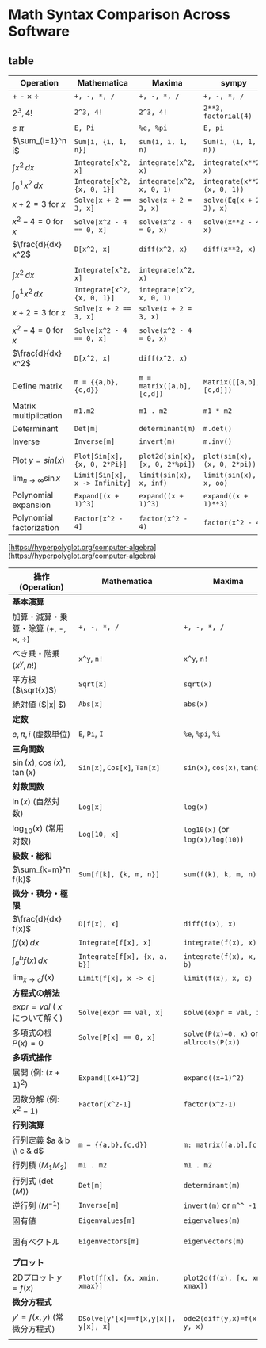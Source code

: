 # Math Syntax Comparison Across Software

## table

| Operation                    | Mathematica                    | Maxima                          | sympy                        | SageMath                     | Scilab                        | GNU Octave                     | Maple                       |
| ---------------------------- | ------------------------------ | ------------------------------- | ---------------------------- | ---------------------------- | ----------------------------- | ------------------------------ | --------------------------- |
| + - × ÷                      | `+, -, *, /`                   | `+, -, *, /`                    | `+, -, *, /`                 | `+, -, *, /`                 | `+, -, *, /`                  | `+, -, *, /`                   | `+, -, *, /`                |
| $2^3 , 4!$                   | `2^3, 4!`                      | `2^3, 4!`                       | `2**3, factorial(4)`         | `2**3, factorial(4)`         | `2^3, factorial(4)`           | `2^3, factorial(4)`            | `2^3, 4!`                   |
| $e$ $\pi$                    | `E, Pi`                        | `%e, %pi`                       | `E, pi`                      | `e, pi`                      | `%e, %pi`                     | `exp(1), pi`                   | `exp(1), Pi`                |
| $\sum_{i=1}^n i$             | `Sum[i, {i, 1, n}]`            | `sum(i, i, 1, n)`               | `Sum(i, (i, 1, n))`          | `sum(i, i, 1, n)`            | –                             | `symsum(i, i, 1, n)`           | `sum(i, i=1..n)`            |
| $\int x^2 \, dx$             | `Integrate[x^2, x]`            | `integrate(x^2, x)`             | `integrate(x**2, x)`         | `integrate(x^2, x)`          | –                             | `int(sym('x^2'), x)`           | `int(x^2, x)`               |
| $\int_0^1 x^2 \, dx$         | `Integrate[x^2, {x, 0, 1}]`    | `integrate(x^2, x, 0, 1)`       | `integrate(x**2, (x, 0, 1))` | `integrate(x^2, (x, 0, 1))`  | `integrate('x^2', 'x', 0, 1)` | `int(sym('x^2'), [0, 1])`      | `int(x^2, x=0..1)`          |
| $x + 2 = 3$ for $x$          | `Solve[x + 2 == 3, x]`         | `solve(x + 2 = 3, x)`           | `solve(Eq(x + 2, 3), x)`     | `solve(x + 2 == 3, x)`       | –                             | `solve(sym('x + 2 = 3'), x)`   | `solve(x + 2 = 3, x)`       |
| $x^2 - 4 = 0$ for $x$        | `Solve[x^2 - 4 == 0, x]`       | `solve(x^2 - 4 = 0, x)`         | `solve(x**2 - 4, x)`         | `solve(x^2 - 4 == 0, x)`     | `roots([1, 0, -4])`           | `solve(sym('x^2 - 4 = 0'), x)` | `solve(x^2 - 4 = 0, x)`     |
| $\frac{d}{dx} x^2$           | `D[x^2, x]`                    | `diff(x^2, x)`                  | `diff(x**2, x)`              | `diff(x^2, x)`               | –                             | `diff(sym('x^2'), x)`          | `diff(x^2, x)`              |
|                              |                                |                                 |                              |                              |                               |                                |                             |
| $\int x^2 \, dx$             | `Integrate[x^2, x]`            | `integrate(x^2, x)`             |                              | `integrate(x^2, x)`          | –                             | `int(sym('x^2'), x)` (package) | `int(x^2, x)`               |
| $\int_0^1 x^2 \, dx$         | `Integrate[x^2, {x, 0, 1}]`    | `integrate(x^2, x, 0, 1)`       |                              | `integrate(x^2, (x, 0, 1))`  | `integrate('x^2', 'x', 0, 1)` | `int(sym('x^2'), [0, 1])`      | `int(x^2, 0..1)`            |
| $x + 2 = 3$ for $x$          | `Solve[x + 2 == 3, x]`         | `solve(x + 2 = 3, x)`           |                              | `solve(x + 2 == 3, x)`       | –                             | `solve(sym('x + 2 = 3'), x)`   | `solve(x + 2 = 3, x)`       |
| $x^2 - 4 = 0$ for $x$        | `Solve[x^2 - 4 == 0, x]`       | `solve(x^2 - 4 = 0, x)`         |                              | `solve(x^2 - 4 == 0, x)`     | `roots([1, 0, -4])`           | `solve(sym('x^2 - 4 = 0'), x)` | `solve(x^2 - 4 = 0, x)`     |
| $\frac{d}{dx} x^2$           | `D[x^2, x]`                    | `diff(x^2, x)`                  |                              | `diff(x^2, x)`               | –                             | `diff(sym('x^2'), x)`          | `diff(x^2, x)`              |
|                              |                                |                                 |                              |                              |                               |                                |                             |
| Define matrix                | `m = {{a,b},{c,d}}`            | `m = matrix([a,b],[c,d])`       | `Matrix([[a,b],[c,d]])`      | `matrix([[a,b],[c,d]])`      | `[a,b; c,d]`                  | `[a,b; c,d]`                   | `<<a\|b>\|<c\|d>>`          |
| Matrix multiplication        | `m1.m2`                        | `m1 . m2`                       | `m1 * m2`                    | `m1 * m2`                    | `m1 * m2`                     | `m1 * m2`                      | `m1 . m2`                   |
| Determinant                  | `Det[m]`                       | `determinant(m)`                | `m.det()`                    | `m.det()`                    | `det(m)`                      | `det(m)`                       | `Determinant(m)`            |
| Inverse                      | `Inverse[m]`                   | `invert(m)`                     | `m.inv()`                    | `m.inverse()`                | `inv(m)`                      | `inv(m)`                       | `MatrixInverse(m)`          |
|                              |                                |                                 |                              |                              |                               |                                |                             |
| Plot $y = sin(x)$            | `Plot[Sin[x], {x, 0, 2*Pi}]`   | `plot2d(sin(x), [x, 0, 2*%pi])` | `plot(sin(x), (x, 0, 2*pi))` | `plot(sin(x), (x, 0, 2*pi))` | `plot(x, sin(x))`             | `fplot(@sin, [0, 2*pi])`       | `plot(sin(x), x=0..2*Pi)`   |
| $\lim_{n \to \infty} \sin x$ | `Limit[Sin[x], x -> Infinity]` | `limit(sin(x), x, inf)`         | `limit(sin(x), x, oo)`       | `limit(sin(x), x=infinity)`  | –                             | `limit(sin(x), x, Inf)`        | `limit(sin(x), x=infinity)` |
| Polynomial expansion         | `Expand[(x + 1)^3]`            | `expand((x + 1)^3)`             | `expand((x + 1)**3)`         | `expand((x + 1)^3)`          | –                             | `expand((x + 1)^3)`            | `expand((x + 1)^3)`         |
| Polynomial factorization     | `Factor[x^2 - 4]`              | `factor(x^2 - 4)`               | `factor(x^2 - 4)`            | `factor(x^2 - 4)`            | –                             | `factor(x^2 - 4)`              | `factor(x^2 - 4)`           |


[https://hyperpolyglot.org/computer-algebra](https://hyperpolyglot.org/computer-algebra)



| 操作 (Operation)                    | Mathematica                         | Maxima                                 | sympy                                      | SageMath                                  | Scilab                                     | GNU Octave (symbolic pkg)             | Maple                                  |
| ----------------------------------- | ----------------------------------- | -------------------------------------- | ------------------------------------------ | ----------------------------------------- | ------------------------------------------ | ------------------------------------- | -------------------------------------- |
| **基本演算**                        |                                     |                                        |                                            |                                           |                                            |                                       |                                        |
| 加算・減算・乗算・除算 (+, -, ×, ÷) | `+, -, *, /`                        | `+, -, *, /`                           | `+, -, *, /`                               | `+, -, *, /`                              | `+, -, *, /`                               | `+, -, *, /`                          | `+, -, *, /`                           |
| べき乗・階乗 ($x^y, n!$)            | `x^y`, `n!`                         | `x^y`, `n!`                            | `x**y`, `factorial(n)`                     | `x**y`, `factorial(n)`                    | `x^y`, `factorial(n)`                      | `x^y`, `factorial(n)`                 | `x^y`, `n!`                            |
| 平方根 ($\sqrt{x}$)                 | `Sqrt[x]`                           | `sqrt(x)`                              | `sqrt(x)`                                  | `sqrt(x)`                                 | `sqrt(x)`                                  | `sqrt(x)`                             | `sqrt(x)`                              |
| 絶対値 ($\|x\| $)                   | `Abs[x]`                            | `abs(x)`                               | `abs(x)`                                   | `abs(x)`                                  | `abs(x)`                                   | `abs(x)`                              | `abs(x)`                               |
| **定数**                            |                                     |                                        |                                            |                                           |                                            |                                       |                                        |
| $e, \pi, i$ (虚数単位)              | `E`, `Pi`, `I`                      | `%e`, `%pi`, `%i`                      | `E`, `pi`, `I`                             | `e`, `pi`, `I` (or `i`)                   | `%e`, `%pi`, `%i`                          | `exp(1)`, `pi`, `i` (or `1i`)         | `exp(1)`, `Pi`, `I`                    |
| **三角関数**                        |                                     |                                        |                                            |                                           |                                            |                                       |                                        |
| $\sin(x), \cos(x), \tan(x)$         | `Sin[x]`, `Cos[x]`, `Tan[x]`        | `sin(x)`, `cos(x)`, `tan(x)`           | `sin(x)`, `cos(x)`, `tan(x)`               | `sin(x)`, `cos(x)`, `tan(x)`              | `sin(x)`, `cos(x)`, `tan(x)`               | `sin(x)`, `cos(x)`, `tan(x)`          | `sin(x)`, `cos(x)`, `tan(x)`           |
| **対数関数**                        |                                     |                                        |                                            |                                           |                                            |                                       |                                        |
| $\ln(x)$ (自然対数)                 | `Log[x]`                            | `log(x)`                               | `log(x)`                                   | `log(x)`                                  | `log(x)`                                   | `log(x)`                              | `ln(x)`                                |
| $\log_{10}(x)$ (常用対数)           | `Log[10, x]`                        | `log10(x)` (or `log(x)/log(10)`)       | `log(x, 10)`                               | `log(x, 10)`                              | `log10(x)`                                 | `log10(x)`                            | `log10(x)`                             |
| **級数・総和**                      |                                     |                                        |                                            |                                           |                                            |                                       |                                        |
| $\sum_{k=m}^n f(k)$                 | `Sum[f[k], {k, m, n}]`              | `sum(f(k), k, m, n)`                   | `Sum(f(k), (k, m, n)).doit()`              | `sum(f(k) for k in (m..n))`               | `sum(f(m:n))`                              | `symsum(f(k), k, m, n)`               | `sum(f(k), k=m..n)`                    |
| **微分・積分・極限**                |                                     |                                        |                                            |                                           |                                            |                                       |                                        |
| $\frac{d}{dx} f(x)$                 | `D[f[x], x]`                        | `diff(f(x), x)`                        | `diff(f(x), x)`                            | `diff(f(x), x)`                           | `numdiff(f, x0)`                           | `diff(f(x), x)`                       | `diff(f(x), x)`                        |
| $\int f(x) \, dx$                   | `Integrate[f[x], x]`                | `integrate(f(x), x)`                   | `integrate(f(x), x)`                       | `integrate(f(x), x)`                      | – (記号) / `intsplin`                      | `int(f(x), x)`                        | `int(f(x), x)`                         |
| $\int_a^b f(x) \, dx$               | `Integrate[f[x], {x, a, b}]`        | `integrate(f(x), x, a, b)`             | `integrate(f(x), (x, a, b))`               | `integrate(f(x), (x, a, b))`              | `integrate('f(x)', 'x', a, b)`             | `int(f(x), x, a, b)` or `quad(f,a,b)` | `int(f(x), x=a..b)`                    |
| $\lim_{x\to c} f(x)$                | `Limit[f[x], x -> c]`               | `limit(f(x), x, c)`                    | `limit(f(x), x, c)`                        | `limit(f(x), x=c)`                        | –                                          | `limit(f(x), x, c)`                   | `limit(f(x), x=c)`                     |
| **方程式の解法**                    |                                     |                                        |                                            |                                           |                                            |                                       |                                        |
| $expr = val$ ( $x$ について解く)    | `Solve[expr == val, x]`             | `solve(expr = val, x)`                 | `solve(Eq(expr, val), x)`                  | `solve(expr == val, x)`                   | `fsolve(x0, f)`                            | `solve(expr == val, x)`               | `solve(expr = val, x)`                 |
| 多項式の根 $P(x)=0$                 | `Solve[P[x] == 0, x]`               | `solve(P(x)=0, x)` or `allroots(P(x))` | `solve(P(x), x)` (or `roots(P(x))`)        | `P.roots(ring=QQbar)` or `solve(P==0,x)`  | `roots(poly_coeffs_vector)`                | `roots(poly_coeffs_vector)`           | `solve(P(x)=0, x)` or `fsolve(P(x))`   |
| **多項式操作**                      |                                     |                                        |                                            |                                           |                                            |                                       |                                        |
| 展開 (例: $(x+1)^2$)                | `Expand[(x+1)^2]`                   | `expand((x+1)^2)`                      | `expand((x+1)**2)`                         | `((x+1)^2).expand()`                      | –                                          | `expand((x+1)^2)`                     | `expand((x+1)^2)`                      |
| 因数分解 (例: $x^2-1$)              | `Factor[x^2-1]`                     | `factor(x^2-1)`                        | `factor(x**2-1)`                           | `(x^2-1).factor()`                        | –                                          | `factor(x^2-1)`                       | `factor(x^2-1)`                        |
| **行列演算**                        |                                     |                                        |                                            |                                           |                                            |                                       |                                        |
| 行列定義 $a & b \\ c & d$           | `m = {{a,b},{c,d}}`                 | `m: matrix([a,b],[c,d])`               | `Matrix([[a,b],[c,d]])`                    | `matrix([[a,b],[c,d]])`                   | `m = [a,b; c,d]`                           | `m = [a,b; c,d]`                      | `Matrix([[a,b],[c,d]])`                |
| 行列積 ($M_1 M_2$)                  | `m1 . m2`                           | `m1 . m2`                              | `m1 * m2`                                  | `m1 * m2`                                 | `m1 * m2`                                  | `m1 * m2`                             | `m1 . m2` or `Multiply(m1,m2)`         |
| 行列式 ($\det(M)$)                  | `Det[m]`                            | `determinant(m)`                       | `m.det()`                                  | `m.det()` (or `m.determinant()`)          | `det(m)`                                   | `det(m)`                              | `Determinant(m)`                       |
| 逆行列 ($M^{-1}$)                   | `Inverse[m]`                        | `invert(m)` or `m^^ -1`                | `m.inv()`                                  | `m.inverse()`                             | `inv(m)`                                   | `inv(m)`                              | `MatrixInverse(m)` or `m^(-1)`         |
| 固有値                              | `Eigenvalues[m]`                    | `eigenvalues(m)`                       | `m.eigenvals()`                            | `m.eigenvalues()`                         | `spec(m)`                                  | `eig(m)`                              | `Eigenvalues(m)`                       |
| 固有ベクトル                        | `Eigenvectors[m]`                   | `eigenvectors(m)`                      | `m.eigenvects()`                           | `m.eigenvectors_right()`                  | `[val, vec] = spec(m)` (値とセット)        | `[V,D] = eig(m)`                      | `Eigenvectors(m)`                      |
| **プロット**                        |                                     |                                        |                                            |                                           |                                            |                                       |                                        |
| 2Dプロット $y=f(x)$                 | `Plot[f[x], {x, xmin, xmax}]`       | `plot2d(f(x), [x, xmin, xmax])`        | `plot(f(x), (x, xmin, xmax))`              | `plot(f(x), (x, xmin, xmax))`             | `x=linspace(xmin,xmax,100); plot(x, f(x))` | `fplot(@(x)f(x), [xmin,xmax])`        | `plot(f(x), x=xmin..xmax)`             |
| **微分方程式**                      |                                     |                                        |                                            |                                           |                                            |                                       |                                        |
| $y' = f(x,y)$ (常微分方程式)        | `DSolve[y'[x]==f[x,y[x]], y[x], x]` | `ode2(diff(y,x)=f(x,y), y, x)`         | `dsolve(Eq(y(x).diff(x),f(x,y(x))), y(x))` | `desolve(diff(y,x) == f(x,y), y, ivar=x)` | `ode(y0,t0,t,f)` (数値解)                  | `dsolve("Dy=f(x,y)", "y(x0)=y0")`     | `dsolve(diff(y(x),x)=f(x,y(x)), y(x))` |
|                                     |                                     |                                        |                                            |                                           |                                            |                                       |                                        |


